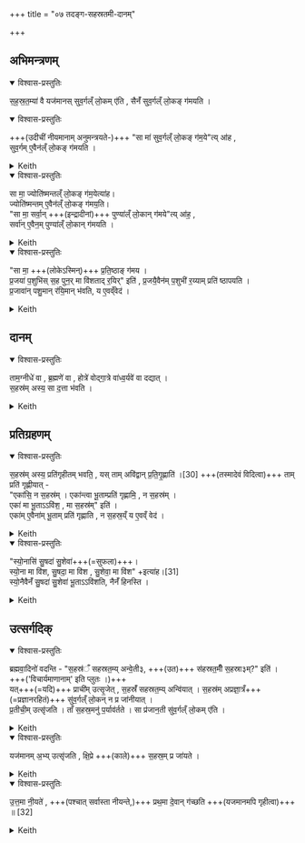 +++
title = "०७ तदङ्ग-सहस्रतमी-दानम्"

+++
## अभिमन्त्रणम्


<details open><summary>विश्वास-प्रस्तुतिः</summary>

स॒ह॒स्र॒त॒म्या॑ वै यज॑मानस् सुव॒र्गल्ँ लो॒कम् ए॑ति ,
सैनँ॑ सुव॒र्गल्ँ लो॒कङ् ग॑मयति ।
</details>

<details open><summary>विश्वास-प्रस्तुतिः</summary>

+++(उदीचीं नीयमानाम् अनुमन्त्रयते-)+++ "सा मा॑ सुव॒र्गल्ँ लो॒कङ् ग॑म॒ये"त्य् आ॑ह ,  
सुव॒र्गम् ए॒वैन॑ल्ँ लो॒कङ् ग॑मयति ।  
</details>



<details><summary>Keith</summary>

By the thousandth the sacrifice goes to the world of heaven.  
She makes him go to the world of heaven.  
'Do thou make me go to the world of heaven', he says;  
verily she makes him go to the world of heaven.
</details>




<details open><summary>विश्वास-प्रस्तुतिः</summary>

सा मा॒ ज्योति॑ष्मन्तल्ँ लो॒कङ् ग॑म॒येत्या॑ह।  
ज्योति॑ष्मन्तम् ए॒वैन॑ल्ँ लो॒कङ् ग॑मय॒ति।  
"सा मा॒ सर्वा॒न् +++(इन्द्रादीनां)+++ पुण्या॑ल्ँ लो॒कान् ग॑मये"त्य् आ॑ह॒ ,  
सर्वा॑न् ए॒वैन॒म् पुण्या॑ल्ँ  लो॒कान् ग॑मयति ।
</details>



<details><summary>Keith</summary>

'Do thou make me go to the world of light', he says;  
verily she makes him go to the world of light.  
'Do thou make me go to all holy worlds', he says;  
verily she makes him go to all holy worlds [1].
</details>





<details open><summary>विश्वास-प्रस्तुतिः</summary>

"सा मा॒ +++(लोकेऽस्मिन्)+++ प्र॒ति॒ष्ठाङ् ग॑मय ।  
प्र॒जया॑ प॒शुभि॑स् स॒ह पुन॒र् मा वि॑शताद् र॒यिर्" इति॑ ,
प्र॒जयै॒वैन॑म् प॒शुभी॑ र॒य्याम् प्रति॑ ष्ठापयति ।  
प्र॒जावा॑न् पशु॒मान् र॑यि॒मान् भ॑वति, य ए॒वव्ँवेद॑ ।
</details>



<details><summary>Keith</summary>

'Do thou make me go to a secure place,  
with offspring and cattle, let wealth again visit me', (he says);  
verily she establishes him with offspring and cattle in wealth.  
Rich in offspring, cattle, and wealth he becomes who knows thus.
</details>


## दानम्


<details open><summary>विश्वास-प्रस्तुतिः</summary>

ताम॒ग्नीधे॑ वा , ब्र॒ह्मणे॑ वा , होत्रे॑ वोद्गा॒त्रे वा॑ध्व॒र्यवे॑ वा दद्यात् ।  
स॒हस्र॑म् अस्य॒ सा द॒त्ता भ॑वति ।
</details>



<details><summary>Keith</summary>

He should give her to the Agnidh, or the Brahman, or the Hotr or the Udgatr, or the Adhvaryu.  
In giving her, he gives a thousand.
</details>


## प्रतिग्रहणम्


<details open><summary>विश्वास-प्रस्तुतिः</summary>

स॒हस्र॑म् अस्य॒ प्रति॑गृहीतम् भवति॒ ,
यस् ताम् अवि॑द्वान् प्र॒ति॒गृ॒ह्णाति॑ ।[30]
+++(तस्मादेवं विदित्वा)+++ ताम् प्रति॑ गृह्णीयात् -  
"एका॑सि॒ न स॒हस्र॑म् । एका॑न्त्वा भू॒ताम्प्रति॑ गृह्णामि॒ , न स॒हस्र॑म् ।  
एका॑ मा भू॒ताऽऽवि॑श॒ , मा स॒हस्र॑म्" इति॑ ।  
एका॑म् ए॒वैना॑म् भू॒ताम् प्रति॑ गृह्णाति , न स॒हस्र॒य्ँ य ए॒वव्ँ वेद॑ ।
</details>



<details><summary>Keith</summary>

A thousand he accepts  
who not knowing [2] accepts her.  
He should accept her, (saying),  
'Thou art one, not a thousand. Thee as one I accept, not a thousand;  
come to me as one, not as a thousand';  
verily he who knows thus accepts her as one, not as a thousand. 
</details>




<details open><summary>विश्वास-प्रस्तुतिः</summary>

"स्यो॒नासि॑ सु॒षदा॑ सु॒शेवा॑+++(=सुफला)+++।  
स्यो॒ना मा वि॑श, सु॒षदा॒ मा वि॑श , सु॒शेवा॒ मा वि॑श" +इत्या॑ह।[31]  
स्यो॒नैवैनँ॑ सु॒षदा॑ सु॒शेवा॑ भू॒ताऽऽवि॑शति, नैनँ॑ हिनस्ति ।
</details>




<details><summary>Keith</summary>

'Thou art gentle, resting well, auspicious;  
come to me as gentle, well resting, auspicious,' [3] he says;  
verily she becoming gentle, well resting, auspicious, comes to him, and harms him not.
</details>


## उत्सर्गदिक्


<details open><summary>विश्वास-प्रस्तुतिः</summary>

ब्रह्मवा॒दिनो॑ वदन्ति - "स॒हस्र॑ँ सहस्रत॒म्य् अन्वे॒ती३, +++(उत)+++ स॑हस्रत॒मीँ स॒हस्रा३म्?" इति॑ ।
+++('विचार्यमाणानाम्' इति प्लुतः ।)+++  
यत्+++(=यदि)+++ प्राची॑म् उत्सृ॒जेत् , स॒हस्रँ॑ सहस्रत॒म्य् अन्वि॑यात् । स॒हस्र॑म् अप्रज्ञा॒त्रँ+++(=प्रज्ञानरहितं)+++ सु॑व॒र्गल्ँ लो॒कन् न प्र जा॑नीयात् ।  
प्र॒तीची॒म् उत्सृ॑जति । ताँ स॒हस्र॒मनु॑ प॒र्याव॑र्तते । सा प्र॑जान॒ती सु॑व॒र्गल्ँ लो॒कम् ए॑ति ।
</details>



<details><summary>Keith</summary>

The theologians say, 'Does the thousandth follow the thousand? or the thousand the thousandth?'  
If he were to let her go to the east, the thousandth would follow the thousand; now the thousand has no understanding, and would not recognize the world of heaven.  
He lets her go to the west; the thousand follow after her. She knowing goes to the world of heaven. 
</details>




<details open><summary>विश्वास-प्रस्तुतिः</summary>

यज॑मानम् अ॒भ्य् उत्सृ॑जति ,
क्षि॒प्रे +++(काले)+++ स॒हस्र॒म् प्र जा॑यते ।
</details>



<details><summary>Keith</summary>

He lets her go towards the sacrificer.  
Quickly a thousand springs up.  
</details>




<details open><summary>विश्वास-प्रस्तुतिः</summary>

उ॒त्त॒मा नी॒यते॑ , +++(पश्चात् सर्वास्ता नीयन्ते,)+++ प्रथ॒मा दे॒वान् ग॑च्छति +++(यजमानमपि गृहीत्वा)+++ ॥ [32]
</details>



<details><summary>Keith</summary>

The (thousandth) is the last to be taken, but the first to go to the gods.
</details>
